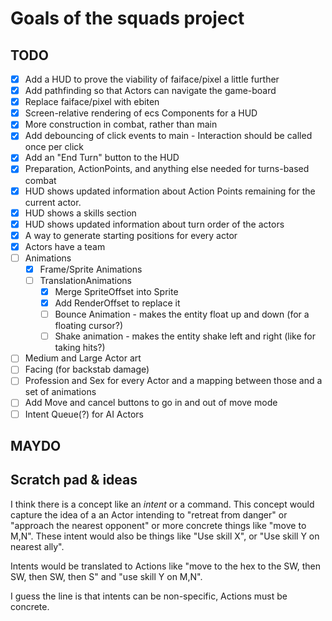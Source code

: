 # Goals of the squads project

## TODO

- [x] Add a HUD to prove the viability of faiface/pixel a little further
- [x] Add pathfinding so that Actors can navigate the game-board
- [x] Replace faiface/pixel with ebiten
- [x] Screen-relative rendering of ecs Components for a HUD
- [x] More construction in combat, rather than main
- [x] Add debouncing of click events to main - Interaction should be called once per click
- [x] Add an "End Turn" button to the HUD
- [x] Preparation, ActionPoints, and anything else needed for turns-based combat
- [x] HUD shows updated information about Action Points remaining for the current actor.
- [x] HUD shows a skills section
- [x] HUD shows updated information about turn order of the actors
- [x] A way to generate starting positions for every actor
- [x] Actors have a team
- [ ] Animations
  - [x] Frame/Sprite Animations
  - [ ] TranslationAnimations
    - [x] Merge SpriteOffset into Sprite
    - [x] Add RenderOffset to replace it
    - [ ] Bounce Animation - makes the entity float up and down (for a floating cursor?)
    - [ ] Shake animation - makes the entity shake left and right (like for taking hits?)
- [ ] Medium and Large Actor art
- [ ] Facing (for backstab damage)
- [ ] Profession and Sex for every Actor and a mapping between those and a set of animations
- [ ] Add Move and cancel buttons to go in and out of move mode
- [ ] Intent Queue(?) for AI Actors

## MAYDO

## Scratch pad & ideas

I think there is a concept like an _intent_ or a command. This concept would capture the idea of a an Actor intending to "retreat from danger" or "approach the nearest opponent" or more concrete things like "move to M,N". These intent would also be things like "Use skill X", or "Use skill Y on nearest ally".

Intents would be translated to Actions like "move to the hex to the SW, then SW, then SW, then S" and "use skill Y on M,N".

I guess the line is that intents can be non-specific, Actions must be concrete.
